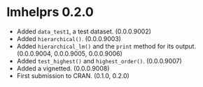 # lmhelprs 0.2.0

- Added `data_test1`, a test dataset. (0.0.0.9002)
- Added `hierarchical()`. (0.0.0.9003)
- Added `hierarchical_lm()` and the
  `print` method for its output. (0.0.0.9004, 0.0.0.9005, 0.0.0.9006)
- Added `test_highest()` and
  `highest_order()`. (0.0.0.9007)
- Added a vignetted. (0.0.0.9008)
- First submission to CRAN. (0.1.0, 0.2.0)
